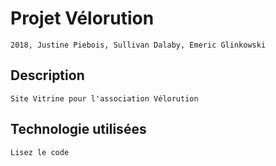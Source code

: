 # Projet Vélorution

	2018, Justine Piebois, Sullivan Dalaby, Emeric Glinkowski

## Description
	
	Site Vitrine pour l'association Vélorution

## Technologie utilisées 

	Lisez le code
	
		
